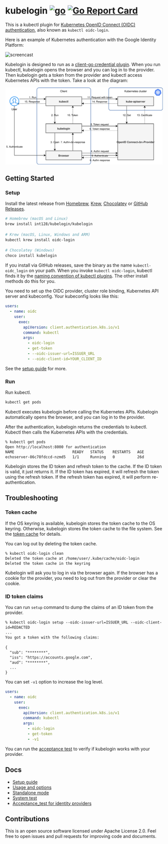 # kubelogin [![go](https://github.com/int128/kubelogin/actions/workflows/go.yaml/badge.svg)](https://github.com/int128/kubelogin/actions/workflows/go.yaml) [![Go Report Card](https://goreportcard.com/badge/github.com/int128/kubelogin)](https://goreportcard.com/report/github.com/int128/kubelogin)

This is a kubectl plugin for [Kubernetes OpenID Connect (OIDC) authentication](https://kubernetes.io/docs/reference/access-authn-authz/authentication/#openid-connect-tokens), also known as `kubectl oidc-login`.

Here is an example of Kubernetes authentication with the Google Identity Platform:

<img alt="screencast" src="https://user-images.githubusercontent.com/321266/85427290-86e43700-b5b6-11ea-9e97-ffefd736c9b7.gif" width="572" height="391">

Kubelogin is designed to run as a [client-go credential plugin](https://kubernetes.io/docs/reference/access-authn-authz/authentication/#client-go-credential-plugins).
When you run kubectl, kubelogin opens the browser and you can log in to the provider.
Then kubelogin gets a token from the provider and kubectl access Kubernetes APIs with the token.
Take a look at the diagram:

![Diagram of the credential plugin](docs/credential-plugin-diagram.svg)

## Getting Started

### Setup

Install the latest release from [Homebrew](https://brew.sh/), [Krew](https://github.com/kubernetes-sigs/krew), [Chocolatey](https://chocolatey.org/packages/kubelogin) or [GitHub Releases](https://github.com/int128/kubelogin/releases).

```sh
# Homebrew (macOS and Linux)
brew install int128/kubelogin/kubelogin

# Krew (macOS, Linux, Windows and ARM)
kubectl krew install oidc-login

# Chocolatey (Windows)
choco install kubelogin
```

If you install via GitHub releases, save the binary as the name `kubectl-oidc_login` on your path.
When you invoke `kubectl oidc-login`, kubectl finds it by the [naming convention of kubectl plugins](https://kubernetes.io/docs/tasks/extend-kubectl/kubectl-plugins/).
The other install methods do this for you.

You need to set up the OIDC provider, cluster role binding, Kubernetes API server and kubeconfig.
Your kubeconfig looks like this:

```yaml
users:
  - name: oidc
    user:
      exec:
        apiVersion: client.authentication.k8s.io/v1
        command: kubectl
        args:
          - oidc-login
          - get-token
          - --oidc-issuer-url=ISSUER_URL
          - --oidc-client-id=YOUR_CLIENT_ID
```

See the [setup guide](docs/setup.md) for more.

### Run

Run kubectl.

```sh
kubectl get pods
```

Kubectl executes kubelogin before calling the Kubernetes APIs.
Kubelogin automatically opens the browser, and you can log in to the provider.

After the authentication, kubelogin returns the credentials to kubectl.
Kubectl then calls the Kubernetes APIs with the credentials.

```console
% kubectl get pods
Open http://localhost:8000 for authentication
NAME                          READY   STATUS    RESTARTS   AGE
echoserver-86c78fdccd-nzmd5   1/1     Running   0          26d
```

Kubelogin stores the ID token and refresh token to the cache.
If the ID token is valid, it just returns it.
If the ID token has expired, it will refresh the token using the refresh token.
If the refresh token has expired, it will perform re-authentication.

## Troubleshooting

### Token cache

If the OS keyring is available, kubelogin stores the token cache to the OS keyring.
Otherwise, kubelogin stores the token cache to the file system.
See the [token cache](docs/usage.md#token-cache) for details.

You can log out by deleting the token cache.

```console
% kubectl oidc-login clean
Deleted the token cache at /home/user/.kube/cache/oidc-login
Deleted the token cache in the keyring
```

Kubelogin will ask you to log in via the browser again.
If the browser has a cookie for the provider, you need to log out from the provider or clear the cookie.

### ID token claims

You can run `setup` command to dump the claims of an ID token from the provider.

```console
% kubectl oidc-login setup --oidc-issuer-url=ISSUER_URL --oidc-client-id=REDACTED
...
You got a token with the following claims:

{
  "sub": "********",
  "iss": "https://accounts.google.com",
  "aud": "********",
  ...
}
```

You can set `-v1` option to increase the log level.

```yaml
users:
  - name: oidc
    user:
      exec:
        apiVersion: client.authentication.k8s.io/v1
        command: kubectl
        args:
          - oidc-login
          - get-token
          - -v1
```

You can run the [acceptance test](acceptance_test) to verify if kubelogin works with your provider.

## Docs

- [Setup guide](docs/setup.md)
- [Usage and options](docs/usage.md)
- [Standalone mode](docs/standalone-mode.md)
- [System test](system_test)
- [Acceptance_test for identity providers](acceptance_test)

## Contributions

This is an open source software licensed under Apache License 2.0.
Feel free to open issues and pull requests for improving code and documents.
